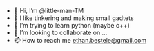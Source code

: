- 👋 Hi, I’m @little-man-TM
- 👀 I like tinkering and making small gadtets 
- 🌱 I’m trying to learn python (maybe c++)
- 💞️ I’m looking to collaborate on ...
- 📫 How to reach me ethan.bestele@gmail.com

<!---
little-man-TM/little-man-TM is a ✨ special ✨ repository because its `README.md` (this file) appears on your GitHub profile.
You can click the Preview link to take a look at your changes.
--->

